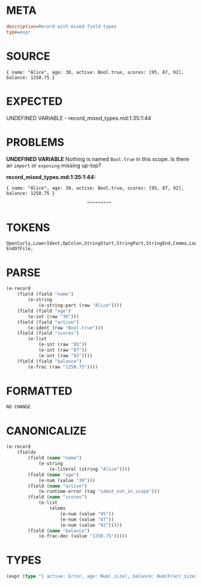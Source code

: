 # META
~~~ini
description=Record with mixed field types
type=expr
~~~
# SOURCE
~~~roc
{ name: "Alice", age: 30, active: Bool.true, scores: [95, 87, 92], balance: 1250.75 }
~~~
# EXPECTED
UNDEFINED VARIABLE - record_mixed_types.md:1:35:1:44
# PROBLEMS
**UNDEFINED VARIABLE**
Nothing is named `Bool.true` in this scope.
Is there an `import` or `exposing` missing up-top?

**record_mixed_types.md:1:35:1:44:**
```roc
{ name: "Alice", age: 30, active: Bool.true, scores: [95, 87, 92], balance: 1250.75 }
```
                                  ^^^^^^^^^


# TOKENS
~~~zig
OpenCurly,LowerIdent,OpColon,StringStart,StringPart,StringEnd,Comma,LowerIdent,OpColon,Int,Comma,LowerIdent,OpColon,UpperIdent,NoSpaceDotLowerIdent,Comma,LowerIdent,OpColon,OpenSquare,Int,Comma,Int,Comma,Int,CloseSquare,Comma,LowerIdent,OpColon,Float,CloseCurly,
EndOfFile,
~~~
# PARSE
~~~clojure
(e-record
	(field (field "name")
		(e-string
			(e-string-part (raw "Alice"))))
	(field (field "age")
		(e-int (raw "30")))
	(field (field "active")
		(e-ident (raw "Bool.true")))
	(field (field "scores")
		(e-list
			(e-int (raw "95"))
			(e-int (raw "87"))
			(e-int (raw "92"))))
	(field (field "balance")
		(e-frac (raw "1250.75"))))
~~~
# FORMATTED
~~~roc
NO CHANGE
~~~
# CANONICALIZE
~~~clojure
(e-record
	(fields
		(field (name "name")
			(e-string
				(e-literal (string "Alice"))))
		(field (name "age")
			(e-num (value "30")))
		(field (name "active")
			(e-runtime-error (tag "ident_not_in_scope")))
		(field (name "scores")
			(e-list
				(elems
					(e-num (value "95"))
					(e-num (value "87"))
					(e-num (value "92")))))
		(field (name "balance")
			(e-frac-dec (value "1250.75")))))
~~~
# TYPES
~~~clojure
(expr (type "{ active: Error, age: Num(_size), balance: Num(Frac(_size2)), name: Str, scores: List(Num(_size3)) }"))
~~~
